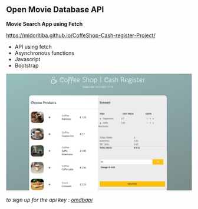 ## Open Movie Database API

**Movie Search App using Fetch**

https://midoritiba.github.io/CoffeShop-Cash-register-Project/

- API using fetch
- Asynchronous functions
- Javascript
- Bootstrap

![alt text](https://github.com/midoritiba/CoffeShop-Cash-register-Project/blob/main/mockup/coffe_shop.png)

_to sign up for the api key : [omdbapi](https://www.omdbapi.com/apikey.aspx)_
